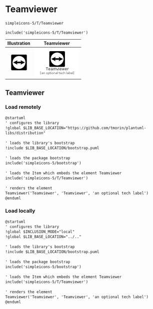 # Teamviewer


```text
simpleicons-5/T/Teamviewer
```

```text
include('simpleicons-5/T/Teamviewer')
```



| Illustration | Teamviewer |
| :---: | :---: |
| ![illustration for Illustration](../../simpleicons-5/T/Teamviewer.png) | ![illustration for Teamviewer](../../simpleicons-5/T/Teamviewer.Local.png) |




## Teamviewer

### Load remotely
```plantuml
@startuml
' configures the library
!global $LIB_BASE_LOCATION="https://github.com/tmorin/plantuml-libs/distribution"

' loads the library's bootstrap
!include $LIB_BASE_LOCATION/bootstrap.puml

' loads the package bootstrap
include('simpleicons-5/bootstrap')

' loads the Item which embeds the element Teamviewer
include('simpleicons-5/T/Teamviewer')

' renders the element
Teamviewer('Teamviewer', 'Teamviewer', 'an optional tech label')
@enduml
```

### Load locally
```plantuml
@startuml
' configures the library
!global $INCLUSION_MODE="local"
!global $LIB_BASE_LOCATION="../.."

' loads the library's bootstrap
!include $LIB_BASE_LOCATION/bootstrap.puml

' loads the package bootstrap
include('simpleicons-5/bootstrap')

' loads the Item which embeds the element Teamviewer
include('simpleicons-5/T/Teamviewer')

' renders the element
Teamviewer('Teamviewer', 'Teamviewer', 'an optional tech label')
@enduml
```

